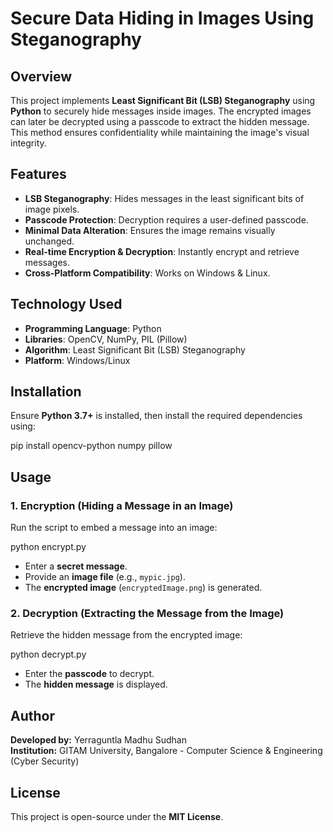 # Secure Data Hiding in Images Using Steganography

## Overview
This project implements **Least Significant Bit (LSB) Steganography** using **Python** to securely hide messages inside images. The encrypted images can later be decrypted using a passcode to extract the hidden message. This method ensures confidentiality while maintaining the image's visual integrity.

## Features
-  **LSB Steganography**: Hides messages in the least significant bits of image pixels.
-  **Passcode Protection**: Decryption requires a user-defined passcode.
-  **Minimal Data Alteration**: Ensures the image remains visually unchanged.
-  **Real-time Encryption & Decryption**: Instantly encrypt and retrieve messages.
-  **Cross-Platform Compatibility**: Works on Windows & Linux.

## Technology Used
- **Programming Language**: Python
- **Libraries**: OpenCV, NumPy, PIL (Pillow)
- **Algorithm**: Least Significant Bit (LSB) Steganography
- **Platform**: Windows/Linux

## Installation
Ensure **Python 3.7+** is installed, then install the required dependencies using:


pip install opencv-python numpy pillow


## Usage
### **1. Encryption (Hiding a Message in an Image)**
Run the script to embed a message into an image:


python encrypt.py

- Enter a **secret message**.
- Provide an **image file** (e.g., `mypic.jpg`).
- The **encrypted image** (`encryptedImage.png`) is generated.

### **2. Decryption (Extracting the Message from the Image)**
Retrieve the hidden message from the encrypted image:

python decrypt.py

- Enter the **passcode** to decrypt.
- The **hidden message** is displayed.

## Author
**Developed by:** Yerraguntla Madhu Sudhan  
**Institution:** GITAM University, Bangalore - Computer Science & Engineering (Cyber Security)

## License
This project is open-source under the **MIT License**.


